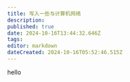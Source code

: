 ```yaml
---
title: 写入一些与计算机网络
description: 
published: true
date: 2024-10-16T13:44:32.646Z
tags: 
editor: markdown
dateCreated: 2024-10-16T05:52:46.515Z
---
```


hello 